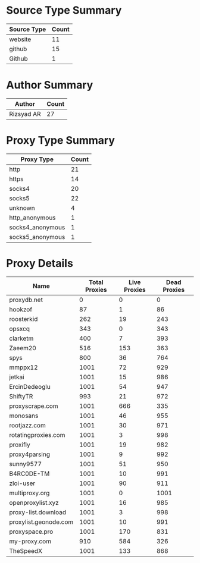 # Source Type Summary

| Source Type | Count |
|-------------|-------|
| website | 11 |
| github | 15 |
| Github | 1 |


# Author Summary

| Author | Count |
|--------|-------|
| Rizsyad AR | 27 |


# Proxy Type Summary

| Proxy Type | Count |
|------------|-------|
| http | 21 |
| https | 14 |
| socks4 | 20 |
| socks5 | 22 |
| unknown | 4 |
| http_anonymous | 1 |
| socks4_anonymous | 1 |
| socks5_anonymous | 1 |


# Proxy Details

| Name | Total Proxies | Live Proxies | Dead Proxies |
|------|---------------|--------------|---------------|
| proxydb.net | 0 | 0 | 0 |
| hookzof | 87 | 1 | 86 |
| roosterkid | 262 | 19 | 243 |
| opsxcq | 343 | 0 | 343 |
| clarketm | 400 | 7 | 393 |
| Zaeem20 | 516 | 153 | 363 |
| spys | 800 | 36 | 764 |
| mmppx12 | 1001 | 72 | 929 |
| jetkai | 1001 | 15 | 986 |
| ErcinDedeoglu | 1001 | 54 | 947 |
| ShiftyTR | 993 | 21 | 972 |
| proxyscrape.com | 1001 | 666 | 335 |
| monosans | 1001 | 46 | 955 |
| rootjazz.com | 1001 | 30 | 971 |
| rotatingproxies.com | 1001 | 3 | 998 |
| proxifly | 1001 | 19 | 982 |
| proxy4parsing | 1001 | 9 | 992 |
| sunny9577 | 1001 | 51 | 950 |
| B4RC0DE-TM | 1001 | 10 | 991 |
| zloi-user | 1001 | 90 | 911 |
| multiproxy.org | 1001 | 0 | 1001 |
| openproxylist.xyz | 1001 | 16 | 985 |
| proxy-list.download | 1001 | 3 | 998 |
| proxylist.geonode.com | 1001 | 10 | 991 |
| proxyspace.pro | 1001 | 170 | 831 |
| my-proxy.com | 910 | 584 | 326 |
| TheSpeedX | 1001 | 133 | 868 |
